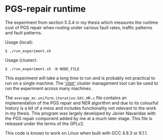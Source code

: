 PGS-repair runtime
==================

The experiment from section 5.3.4 in my thesis which measures the runtime cost
of PGS repair when routing under various fault rates, traffic patterns and
fault patterns.

Usage (local):

    $ ./run_experiment.sh

Usage (cluster):

    $ ./run_experiment.sh -N NODE_FILE

This experiment will take a long time to run and is probably not practical to
run on a single machine. The ['clstr'](https://github.com/mossblaser/clstr)
cluster management tool can be used to run the experiment across many machines.

The `average_mc.uniform.iterative.bkt.HR.c` file contains an implementation of
the PGS repair and NER algorithm and due to its colourful history is a bit of a
mess and includes functionality not relevant to the work in my thesis. This
program was largely developed by Javier Navaridas with the PGS repair component
added by me at a much later stage. This file is released under the terms of the
GPLv2.

This code is known to work on Linux when built with GCC 4.8.3 or 6.1.1.

